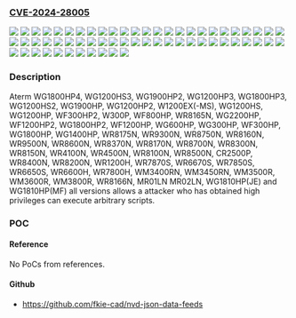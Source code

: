 ### [CVE-2024-28005](https://cve.mitre.org/cgi-bin/cvename.cgi?name=CVE-2024-28005)
![](https://img.shields.io/static/v1?label=Product&message=CR2500P&color=blue)
![](https://img.shields.io/static/v1?label=Product&message=MR01LN&color=blue)
![](https://img.shields.io/static/v1?label=Product&message=MR02LN&color=blue)
![](https://img.shields.io/static/v1?label=Product&message=W1200EX(-MS)&color=blue)
![](https://img.shields.io/static/v1?label=Product&message=W300P&color=blue)
![](https://img.shields.io/static/v1?label=Product&message=WF1200HP&color=blue)
![](https://img.shields.io/static/v1?label=Product&message=WF1200HP2&color=blue)
![](https://img.shields.io/static/v1?label=Product&message=WF300HP&color=blue)
![](https://img.shields.io/static/v1?label=Product&message=WF300HP2&color=blue)
![](https://img.shields.io/static/v1?label=Product&message=WF800HP&color=blue)
![](https://img.shields.io/static/v1?label=Product&message=WG1200HP&color=blue)
![](https://img.shields.io/static/v1?label=Product&message=WG1200HP2&color=blue)
![](https://img.shields.io/static/v1?label=Product&message=WG1200HP3&color=blue)
![](https://img.shields.io/static/v1?label=Product&message=WG1200HS&color=blue)
![](https://img.shields.io/static/v1?label=Product&message=WG1200HS2&color=blue)
![](https://img.shields.io/static/v1?label=Product&message=WG1200HS3&color=blue)
![](https://img.shields.io/static/v1?label=Product&message=WG1400HP&color=blue)
![](https://img.shields.io/static/v1?label=Product&message=WG1800HP&color=blue)
![](https://img.shields.io/static/v1?label=Product&message=WG1800HP2&color=blue)
![](https://img.shields.io/static/v1?label=Product&message=WG1800HP3&color=blue)
![](https://img.shields.io/static/v1?label=Product&message=WG1800HP4&color=blue)
![](https://img.shields.io/static/v1?label=Product&message=WG1810HP(JE)&color=blue)
![](https://img.shields.io/static/v1?label=Product&message=WG1810HP(MF)&color=blue)
![](https://img.shields.io/static/v1?label=Product&message=WG1900HP&color=blue)
![](https://img.shields.io/static/v1?label=Product&message=WG1900HP2&color=blue)
![](https://img.shields.io/static/v1?label=Product&message=WG2200HP&color=blue)
![](https://img.shields.io/static/v1?label=Product&message=WG300HP&color=blue)
![](https://img.shields.io/static/v1?label=Product&message=WG600HP&color=blue)
![](https://img.shields.io/static/v1?label=Product&message=WM3400RN&color=blue)
![](https://img.shields.io/static/v1?label=Product&message=WM3450RN&color=blue)
![](https://img.shields.io/static/v1?label=Product&message=WM3500R&color=blue)
![](https://img.shields.io/static/v1?label=Product&message=WM3600R&color=blue)
![](https://img.shields.io/static/v1?label=Product&message=WM3800R&color=blue)
![](https://img.shields.io/static/v1?label=Product&message=WR1200H&color=blue)
![](https://img.shields.io/static/v1?label=Product&message=WR4100N&color=blue)
![](https://img.shields.io/static/v1?label=Product&message=WR4500N&color=blue)
![](https://img.shields.io/static/v1?label=Product&message=WR6600H&color=blue)
![](https://img.shields.io/static/v1?label=Product&message=WR6650S&color=blue)
![](https://img.shields.io/static/v1?label=Product&message=WR6670S&color=blue)
![](https://img.shields.io/static/v1?label=Product&message=WR7800H&color=blue)
![](https://img.shields.io/static/v1?label=Product&message=WR7850S&color=blue)
![](https://img.shields.io/static/v1?label=Product&message=WR7870S&color=blue)
![](https://img.shields.io/static/v1?label=Product&message=WR8100N&color=blue)
![](https://img.shields.io/static/v1?label=Product&message=WR8150N&color=blue)
![](https://img.shields.io/static/v1?label=Product&message=WR8160N&color=blue)
![](https://img.shields.io/static/v1?label=Product&message=WR8165N&color=blue)
![](https://img.shields.io/static/v1?label=Product&message=WR8166N&color=blue)
![](https://img.shields.io/static/v1?label=Product&message=WR8170N&color=blue)
![](https://img.shields.io/static/v1?label=Product&message=WR8175N&color=blue)
![](https://img.shields.io/static/v1?label=Product&message=WR8200N&color=blue)
![](https://img.shields.io/static/v1?label=Product&message=WR8300N&color=blue)
![](https://img.shields.io/static/v1?label=Product&message=WR8370N&color=blue)
![](https://img.shields.io/static/v1?label=Product&message=WR8400N&color=blue)
![](https://img.shields.io/static/v1?label=Product&message=WR8500N&color=blue)
![](https://img.shields.io/static/v1?label=Product&message=WR8600N&color=blue)
![](https://img.shields.io/static/v1?label=Product&message=WR8700N&color=blue)
![](https://img.shields.io/static/v1?label=Product&message=WR8750N&color=blue)
![](https://img.shields.io/static/v1?label=Product&message=WR9300N&color=blue)
![](https://img.shields.io/static/v1?label=Product&message=WR9500N&color=blue)
![](https://img.shields.io/static/v1?label=Version&message=%3D%20all%20versions%20&color=brighgreen)
![](https://img.shields.io/static/v1?label=Vulnerability&message=CWE-250%3A%20Execution%20with%20Unnecessary%20Privileges&color=brighgreen)

### Description

Aterm WG1800HP4, WG1200HS3, WG1900HP2, WG1200HP3, WG1800HP3, WG1200HS2, WG1900HP, WG1200HP2, W1200EX(-MS), WG1200HS, WG1200HP, WF300HP2, W300P, WF800HP, WR8165N, WG2200HP, WF1200HP2, WG1800HP2, WF1200HP, WG600HP, WG300HP, WF300HP, WG1800HP, WG1400HP, WR8175N, WR9300N, WR8750N, WR8160N, WR9500N, WR8600N, WR8370N, WR8170N, WR8700N, WR8300N, WR8150N, WR4100N, WR4500N, WR8100N, WR8500N, CR2500P, WR8400N, WR8200N, WR1200H, WR7870S, WR6670S, WR7850S, WR6650S, WR6600H, WR7800H, WM3400RN, WM3450RN, WM3500R, WM3600R, WM3800R, WR8166N, MR01LN MR02LN, WG1810HP(JE) and WG1810HP(MF) all versions allows a attacker who has obtained high privileges can execute arbitrary scripts.

### POC

#### Reference
No PoCs from references.

#### Github
- https://github.com/fkie-cad/nvd-json-data-feeds

